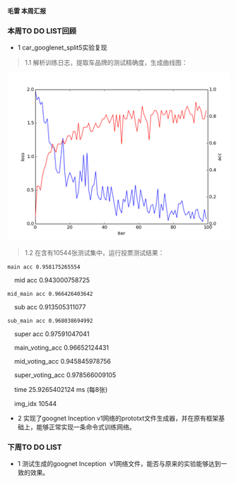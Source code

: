 #### 毛雷 本周汇报

### 本周TO DO LIST回顾

* 1 car_googlenet_split5实验复现

> 1.1 解析训练日志，提取车品牌的测试精确度，生成曲线图：
    
![201705031514.png](https://github.com/AllenMao/Demo/blob/master/vgg_faceemotion_transferlearning/results/201705031514.png?raw=true)
    
> 1.2 在含有10544张测试集中，运行投票测试结果：

    main acc 0.958175265554

    mid acc 0.943000758725

    mid_main acc 0.966426403642

    sub acc 0.913505311077 
 
    sub_main acc 0.968038694992

    super acc 0.97591047041

    main_voting_acc 0.96652124431

    mid_voting_acc 0.945845978756

    super_voting_acc 0.978566009105

    time 25.9265402124 ms (每8张)

    img_idx 10544

* 2 实现了goognet Inception v1网络的prototxt文件生成器，并在原有框架基础上，能够正常实现一条命令式训练网络。

### 下周TO DO LIST

* 1 测试生成的goognet Inception  v1网络文件，能否与原来的实验能够达到一致的效果。
